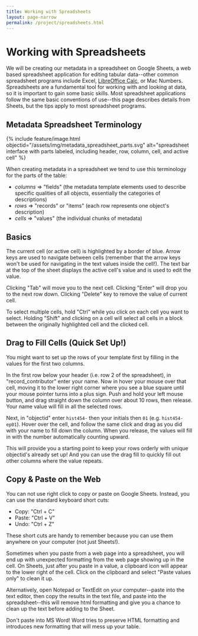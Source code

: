 ```yaml
---
title: Working with Spreadsheets
layout: page-narrow
permalink: /project/spreadsheets.html
---
```


# Working with Spreadsheets

We will be creating our metadata in a spreadsheet on Google Sheets, a web based spreadsheet application for editing tabular data--other common spreadsheet programs include Excel, [LibreOffice Calc](https://www.libreoffice.org/), or Mac Numbers.
Spreadsheets are a fundamental tool for working with and looking at data, so it is important to gain some basic skills.
Most spreadsheet applications follow the same basic conventions of use--this page describes details from Sheets, but the tips apply to most spreadsheet programs.

## Metadata Spreadsheet Terminology

{% include feature/image.html objectid="/assets/img/metadata_spreadsheet_parts.svg" alt="spreadsheet interface with parts labeled, including header, row, column, cell, and active cell" %}

When creating metadata in a spreadsheet we tend to use this terminology for the parts of the table:

- *columns* => "fields" (the metadata template elements used to describe specific qualities of all objects, essentially the categories of descriptions)
- *rows* => "records" or "items" (each row represents one object's description)
- *cells* => "values" (the individual chunks of metadata)

## Basics

The current cell (or active cell) is highlighted by a border of blue.
Arrow keys are used to navigate between cells (remember that the arrow keys won't be used for navigating in the text values inside the cell!).
The text bar at the top of the sheet displays the active cell's value and is used to edit the value.

Clicking "Tab" will move you to the next cell.
Clicking "Enter" will drop you to the next row down.
Clicking "Delete" key to remove the value of current cell.

To select multiple cells, hold "Ctrl" while you click on each cell you want to select. 
Holding "Shift" and clicking on a cell will select all cells in a block between the originally highlighted cell and the clicked cell.

## Drag to Fill Cells (Quick Set Up!)

You might want to set up the rows of your template first by filling in the values for the first two columns.

In the first row below your header (i.e. row 2 of the spreadsheet), in "record_contributor" enter your name. 
Now in hover your mouse over that cell, moving it to the lower right corner where you see a blue square until your mouse pointer turns into a plus sign.
Push and hold your left mouse button, and drag straight down the column over about 10 rows, then release. 
Your name value will fill in all the selected rows. 

Next, in "objectid" enter `hist454-` then your initials then `01` (e.g. `hist454-ep01`).
Hover over the cell, and follow the same click and drag as you did with your name to fill down the column.
When you release, the values will fill in with the number automatically counting upward.

This will provide you a starting point to keep your rows orderly with unique objectid's already set up!
And you can use the drag fill to quickly fill out other columns where the value repeats.

## Copy & Paste on the Web

You can not use right click to copy or paste on Google Sheets. 
Instead, you can use the standard keyboard short cuts:

- Copy: "Ctrl + C"
- Paste: "Ctrl + V"
- Undo: "Ctrl + Z"

These short cuts are handy to remember because you can use them anywhere on your computer (not just Sheets!).

Sometimes when you paste from a web page into a spreadsheet, you will end up with unexpected formatting from the web page showing up in the cell. 
On Sheets, just after you paste in a value, a clipboard icon will appear to the lower right of the cell. 
Click on the clipboard and select "Paste values only" to clean it up.

Alternatively, open Notepad or TextEdit on your computer--paste into the text editor, then copy the results in the text file, and paste into the spreadsheet--this will remove html formatting and give you a chance to clean up the text before adding to the Sheet.

Don't paste into MS Word! Word tries to preserve HTML formatting and introduces new formatting that will mess up your table.
